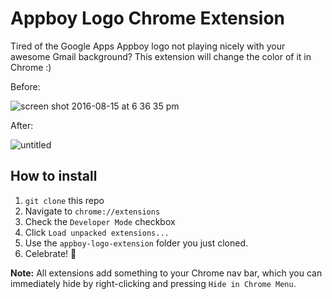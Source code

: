 # Appboy Logo Chrome Extension

Tired of the Google Apps Appboy logo not playing nicely with your awesome Gmail background? This extension will change the color of it in Chrome :)

Before:

![screen shot 2016-08-15 at 6 36 35 pm](https://cloud.githubusercontent.com/assets/10789523/17686441/88e7e650-633a-11e6-843b-5c0fa898b543.png)

After:

![untitled](https://cloud.githubusercontent.com/assets/10789523/17686456/ab3d4ae2-633a-11e6-9eb5-c6525e4a35b1.png)

## How to install

1. `git clone` this repo
2. Navigate to `chrome://extensions`
3. Check the `Developer Mode` checkbox
4. Click `Load unpacked extensions...`
5. Use the `appboy-logo-extension` folder you just cloned.
6. Celebrate! 🎉

**Note:** All extensions add something to your Chrome nav bar, which you can immediately hide by right-clicking and pressing `Hide in Chrome Menu`.

 

